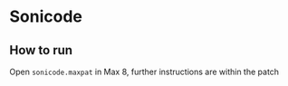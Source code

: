 # Sonicode

## How to run

Open `sonicode.maxpat` in Max 8, further instructions are within the patch

## 